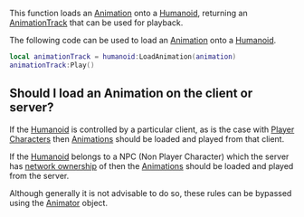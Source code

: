 This function loads an [Animation](https://developer.roblox.com/en-us/api-reference/class/Animation) onto a [Humanoid](https://developer.roblox.com/en-us/api-reference/class/Humanoid), returning an [AnimationTrack](https://developer.roblox.com/en-us/api-reference/class/AnimationTrack) that can be used for playback.

The following code can be used to load an [Animation](https://developer.roblox.com/en-us/api-reference/class/Animation) onto a [Humanoid](https://developer.roblox.com/en-us/api-reference/class/Humanoid).

```lua
local animationTrack = humanoid:LoadAnimation(animation)
animationTrack:Play()
``` 

Should I load an Animation on the client or server?
---------------------------------------------------

If the [Humanoid](https://developer.roblox.com/en-us/api-reference/class/Humanoid) is controlled by a particular client, as is the case with [Player](https://developer.roblox.com/en-us/api-reference/class/Player) [Characters](https://developer.roblox.com/en-us/api-reference/property/Player/Character) then [Animations](https://developer.roblox.com/en-us/api-reference/class/Animation) should be loaded and played from that client.

If the [Humanoid](https://developer.roblox.com/en-us/api-reference/class/Humanoid) belongs to a NPC (Non Player Character) which the server has [network ownership](http://robloxdev.com/articles/Network-Ownership) of then the [Animations](https://developer.roblox.com/en-us/api-reference/class/Animation) should be loaded and played from the server.

Although generally it is not advisable to do so, these rules can be bypassed using the [Animator](https://developer.roblox.com/en-us/api-reference/class/Animator) object.